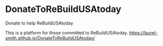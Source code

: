 # DonateToReBuildUSAtoday
Donate to help ReBuildUSAtoday

This is a platform for those committed to ReBuildUSAtoday.
 https://laurel-smith.github.io/DonateToReBuildUSAtoday/
